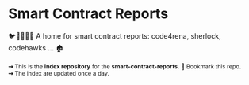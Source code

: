 # Smart Contract Reports
🐦🌴🌴🌴🦕 A home for smart contract reports:  code4rena, sherlock, codehawks ... 🏠
<br><br>
<sup>
**⇝** This is the **index repository** for the **smart-contract-reports**. 🔖 Bookmark this repo.<br>
**⇝** The index are updated once a day.<br>
